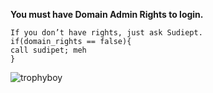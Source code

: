 **You must have Domain Admin Rights to login.**

	If you don’t have rights, just ask Sudiept.
	if(domain_rights == false){
	call sudipet; meh
	}

![trophyboy](faxcom.jpeg)
